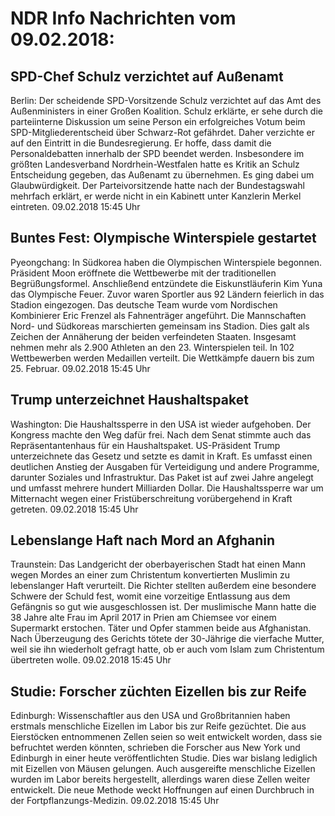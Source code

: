 # NDR Info Nachrichten vom 09.02.2018:


## SPD-Chef Schulz verzichtet auf Außenamt
Berlin: Der scheidende SPD-Vorsitzende Schulz verzichtet auf das Amt des Außenministers in einer Großen Koalition. Schulz erklärte, er sehe durch die parteiinterne Diskussion um seine Person ein erfolgreiches Votum beim SPD-Mitgliederentscheid über Schwarz-Rot gefährdet. Daher verzichte er auf den Eintritt in die Bundesregierung. Er hoffe, dass damit die Personaldebatten innerhalb der SPD beendet werden. Insbesondere im größten Landesverband Nordrhein-Westfalen hatte es Kritik an Schulz Entscheidung gegeben, das Außenamt zu übernehmen. Es ging dabei um Glaubwürdigkeit. Der Parteivorsitzende hatte nach der Bundestagswahl mehrfach erklärt, er werde nicht in ein Kabinett unter Kanzlerin Merkel eintreten. 09.02.2018 15:45 Uhr 

## Buntes Fest: Olympische Winterspiele gestartet
Pyeongchang: In Südkorea haben die Olympischen Winterspiele begonnen. Präsident Moon eröffnete die Wettbewerbe mit der traditionellen Begrüßungsformel. Anschließend entzündete die Eiskunstläuferin Kim Yuna das Olympische Feuer. Zuvor waren Sportler aus 92 Ländern feierlich in das Stadion eingezogen. Das deutsche Team wurde vom Nordischen Kombinierer Eric Frenzel als Fahnenträger angeführt. Die Mannschaften Nord- und Südkoreas marschierten gemeinsam ins Stadion. Dies galt als Zeichen der Annäherung der beiden verfeindeten Staaten. Insgesamt nehmen mehr als 2.900 Athleten an den 23. Winterspielen teil. In 102 Wettbewerben werden Medaillen verteilt. Die Wettkämpfe dauern bis zum 25. Februar. 09.02.2018 15:45 Uhr 

## Trump unterzeichnet Haushaltspaket
Washington: 	Die Haushaltssperre in den USA ist wieder aufgehoben. Der Kongress machte den Weg dafür frei. Nach dem Senat stimmte auch das Repräsentantenhaus für ein Haushaltspaket. US-Präsident Trump unterzeichnete das Gesetz und setzte es damit in Kraft. Es umfasst einen deutlichen Anstieg der Ausgaben für Verteidigung und andere Programme, darunter Soziales und Infrastruktur. Das Paket ist auf zwei Jahre angelegt und umfasst mehrere hundert Milliarden Dollar. Die Haushaltssperre war um Mitternacht wegen einer Fristüberschreitung vorübergehend in Kraft getreten. 09.02.2018 15:45 Uhr 

## Lebenslange Haft nach Mord an Afghanin
Traunstein: 	Das Landgericht der oberbayerischen Stadt hat einen Mann wegen Mordes an einer zum Christentum konvertierten Muslimin zu lebenslanger Haft verurteilt. Die Richter stellten außerdem eine besondere Schwere der Schuld fest, womit eine vorzeitige Entlassung aus dem Gefängnis so gut wie ausgeschlossen ist. Der muslimische Mann hatte die 38 Jahre alte Frau im April 2017 in Prien am Chiemsee vor einem Supermarkt erstochen. Täter und Opfer stammen beide aus Afghanistan. Nach Überzeugung des Gerichts tötete der 30-Jährige die vierfache Mutter, weil sie ihn wiederholt gefragt hatte, ob er auch vom Islam zum Christentum übertreten wolle. 09.02.2018 15:45 Uhr 

## Studie: Forscher züchten Eizellen bis zur Reife
Edinburgh:   Wissenschaftler aus den USA und Großbritannien haben erstmals menschliche Eizellen im Labor bis zur Reife gezüchtet. Die aus Eierstöcken entnommenen Zellen seien so weit entwickelt worden, dass sie befruchtet werden könnten, schrieben die Forscher aus New York und Edinburgh in einer heute veröffentlichten Studie. Dies war bislang lediglich mit Eizellen von Mäusen gelungen. Auch ausgereifte menschliche Eizellen wurden im Labor bereits hergestellt, allerdings waren diese Zellen weiter entwickelt. Die neue Methode weckt Hoffnungen auf einen Durchbruch in der Fortpflanzungs-Medizin. 09.02.2018 15:45 Uhr 
